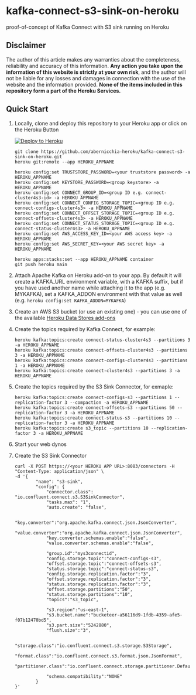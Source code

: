 # kafka-connect-s3-sink-on-heroku
proof-of-concept of Kafka Connect with S3 sink running on Heroku

## Disclaimer
The author of this article makes any warranties about the completeness, reliability and accuracy of this information. **Any action you take upon the information of this website is strictly at your own risk**, and the author will not be liable for any losses and damages in connection with the use of the website and the information provided. **None of the items included in this repository form a part of the Heroku Services.**

## Quick Start

1. Locally, clone and deploy this repository to your Heroku app or click on the Heroku Button

    [![Deploy to Heroku](https://www.herokucdn.com/deploy/button.png)](https://heroku.com/deploy)

    ```shell
    git clone https://github.com/abernicchia-heroku/kafka-connect-s3-sink-on-heroku.git
    heroku git:remote --app HEROKU_APPNAME

    heroku config:set TRUSTSTORE_PASSWORD=<your truststore password> -a HEROKU_APPNAME
    heroku config:set KEYSTORE_PASSWORD=<group keystore> -a HEROKU_APPNAME
    heroku config:set CONNECT_GROUP_ID=<group ID e.g. connect-cluster4s3-id> -a HEROKU_APPNAME
    heroku config:set CONNECT_CONFIG_STORAGE_TOPIC=<group ID e.g. connect-configs-cluster4s3> -a HEROKU_APPNAME 
    heroku config:set CONNECT_OFFSET_STORAGE_TOPIC=<group ID e.g. connect-offsets-cluster4s3> -a HEROKU_APPNAME
    heroku config:set CONNECT_STATUS_STORAGE_TOPIC=<group ID e.g. connect-status-cluster4s3> -a HEROKU_APPNAME
    heroku config:set AWS_ACCESS_KEY_ID=<your AWS access key> -a HEROKU_APPNAME
    heroku config:set AWS_SECRET_KEY=<your AWS secret key> -a HEROKU_APPNAME

    heroku apps:stacks:set --app HEROKU_APPNAME container
    git push heroku main
    ```
2. Attach Apache Kafka on Heroku add-on to your app. By default it will create a KAFKA_URL environment variable, with a KAFKA suffix, but if you have used another name while attaching it to the app (e.g. MYKAFKA), set a KAFKA_ADDON environment with that value as well (e.g. `heroku config:set KAFKA_ADDON=MYKAFKA`)

3. Create an AWS S3 bucket (or use an existing one) - you can use one of the available [Heroku Data Stores add-ons](https://elements.heroku.com/addons#data-stores)

4. Create the topics required by Kafka Connect, for example:
    ```shell
    heroku kafka:topics:create connect-status-cluster4s3 --partitions 3 -a HEROKU_APPNAME
    heroku kafka:topics:create connect-offsets-cluster4s3 --partitions 3 -a HEROKU_APPNAME
    heroku kafka:topics:create connect-configs-cluster4s3 --partitions 1 -a HEROKU_APPNAME
    heroku kafka:topics:create connect-cluster4s3 --partitions 3 -a HEROKU_APPNAME
    ```
5. Create the topics required by the S3 Sink Connector, for exmaple:
    ```shell
    heroku kafka:topics:create connect-configs-s3 --partitions 1 --replication-factor 3 --compaction -a HEROKU_APPNAME
    heroku kafka:topics:create connect-offsets-s3 --partitions 50 --replication-factor 3 -a HEROKU_APPNAME
    heroku kafka:topics:create connect-status-s3 --partitions 10 --replication-factor 3 -a HEROKU_APPNAME
    heroku kafka:topics:create s3_topic --partitions 10 --replication-factor 3 -a HEROKU_APPNAME
    ```
6. Start your web dynos

7. Create the S3 Sink Connector
    ```shell
    curl -X POST https://<your HEROKU APP URL>:8083/connectors -H "Content-Type: application/json" \
    -d '{
            "name": "s3-sink",
            "config": {
                "connector.class": "io.confluent.connect.s3.S3SinkConnector",
                "tasks.max": "1",
                "auto.create": "false",

                "key.converter":"org.apache.kafka.connect.json.JsonConverter",
                "value.converter":"org.apache.kafka.connect.json.JsonConverter",
                "key.converter.schemas.enable":"false",
                "value.converter.schemas.enable":"false",

                "group.id":"mys3connectid",
                "config.storage.topic":"connect-configs-s3",
                "offset.storage.topic":"connect-offsets-s3",
                "status.storage.topic":"connect-status-s3",
                "config.storage.replication.factor":"3",
                "offset.storage.replication.factor":"3",
                "status.storage.replication.factor":"3",
                "offset.storage.partitions":"50",
                "status.storage.partitions":"10",
                "topics":"s3_topic",

                "s3.region":"us-east-1",
                "s3.bucket.name":"bucketeer-a56116d9-1fdb-4359-afe5-f07b12470bd5",
                "s3.part.size":"5242880",
                "flush.size":"3",

                "storage.class":"io.confluent.connect.s3.storage.S3Storage",
                "format.class":"io.confluent.connect.s3.format.json.JsonFormat",
                "partitioner.class":"io.confluent.connect.storage.partitioner.DefaultPartitioner",

                "schema.compatibility":"NONE"
            }
    }'
    ```

